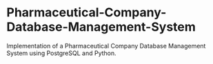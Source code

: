 # Pharmaceutical-Company-Database-Management-System
Implementation of a Pharmaceutical Company Database Management System using PostgreSQL and Python.
